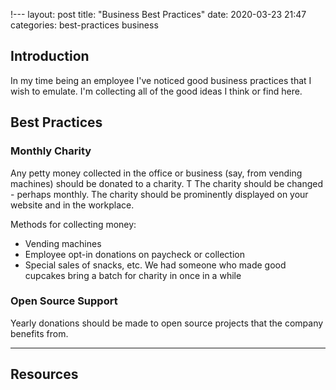 !---
layout: post
title:  "Business Best Practices"
date:   2020-03-23 21:47
categories: best-practices business 

## Introduction ##

In my time being an employee I've noticed good business practices that I wish to emulate. I'm collecting all of the good ideas I think or find here.

## Best Practices ##

### Monthly Charity ###

Any petty money collected in the office or business (say, from vending machines) should be donated to a charity. T
The charity should be changed - perhaps monthly. The charity should be prominently displayed on your website and in
the workplace.

Methods for collecting money:

* Vending machines
* Employee opt-in donations on paycheck or collection
* Special sales of snacks, etc. We had someone who made good cupcakes bring a batch for charity in once in a while


### Open Source Support ###

Yearly donations should be made to open source projects that the company benefits from.



---

## Resources ##
